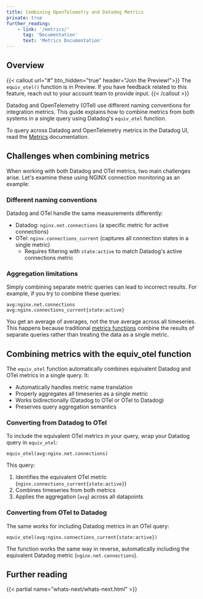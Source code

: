 ```yaml
---
title: Combining OpenTelemetry and Datadog Metrics
private: true
further_reading:
    - link: '/metrics/'
      tag: 'Documentation'
      text: 'Metrics Documentation'
---
```


## Overview

{{< callout url="#" btn_hidden="true" header="Join the Preview!">}}
The <code>equiv_otel()</code> function is in Preview. If you have feedback related to this feature, reach out to your account team to provide input.
{{< /callout >}}

Datadog and OpenTelemetry (OTel) use different naming conventions for integration metrics. This guide explains how to combine metrics from both systems in a single query using Datadog's `equiv_otel` function.

<div class="alert alert-info">To query across Datadog and OpenTelemetry metrics in the Datadog UI, read the <a href="/metrics/open_telemetry/query_metrics">Metrics</a> documentation.</div>

## Challenges when combining metrics

When working with both Datadog and OTel metrics, two main challenges arise. Let's examine these using NGINX connection monitoring as an example:

### Different naming conventions

Datadog and OTel handle the same measurements differently:
- Datadog: `nginx.net.connections` (a specific metric for active connections)
- OTel: `nginx.connections_current` (captures all connection states in a single metric)
  - Requires filtering with `state:active` to match Datadog's active connections metric

### Aggregation limitations

Simply combining separate metric queries can lead to incorrect results. For example, if you try to combine these queries:
```
avg:nginx.net.connections
avg:nginx.connections_current{state:active}
```
You get an average of averages, not the true average across all timeseries. This happens because traditional [metrics functions][1] combine the results of separate queries rather than treating the data as a single metric.

## Combining metrics with the equiv_otel function

The `equiv_otel` function automatically combines equivalent Datadog and OTel metrics in a single query. It:

- Automatically handles metric name translation
- Properly aggregates all timeseries as a single metric
- Works bidirectionally (Datadog to OTel or OTel to Datadog)
- Preserves query aggregation semantics

### Converting from Datadog to OTel

To include the equivalent OTel metrics in your query, wrap your Datadog query in `equiv_otel`:

```
equiv_otel(avg:nginx.net.connections)
```
This query:
1. Identifies the equivalent OTel metric (`nginx.connections_current{state:active}`)
2. Combines timeseries from both metrics
3. Applies the aggregation (`avg`) across all datapoints

### Converting from OTel to Datadog

The same works for including Datadog metrics in an OTel query:

```
equiv_otel(avg:nginx.connections_current{state:active})
```
The function works the same way in reverse, automatically including the equivalent Datadog metric (`nginx.net.connections`).

## Further reading

{{< partial name="whats-next/whats-next.html" >}}


[1]: /dashboards/functions

